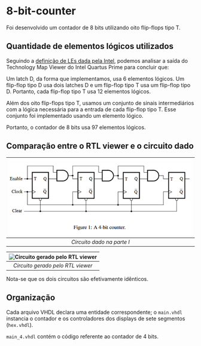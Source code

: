 8-bit-counter
=============

Foi desenvolvido um contador de 8 bits utilizando oito flip-flops tipo T.

## Quantidade de elementos lógicos utilizados

Seguindo a [definição de LEs dada pela Intel](https://www.intel.com/content/www/us/en/programmable/quartushelp/17.0/reference/glossary/def_logelem.htm),
podemos analisar a saída do Technology Map Viewer do Intel Quartus Prime para concluir que:

Um latch D, da forma que implementamos, usa 6 elementos lógicos. Um flip-flop tipo D usa dois latches D
e um flip-flop tipo T usa um flip-flop tipo D. Portanto, cada flip-flop tipo T usa 12 elementos lógicos.

Além dos oito flip-flops tipo T, usamos um conjunto de sinais intermediários com a lógica necessária
para a entrada de cada flip-flop tipo T. Esse conjunto foi implementado usando um elemento lógico.

Portanto, o contador de 8 bits usa 97 elementos lógicos.

## Comparação entre o RTL viewer e o circuito dado


| ![Circuito dado na parte I](assets/circuito_ex.PNG) |
|:--:|
| *Circuito dado na parte I* |

| ![Circuito gerado pelo RTL viewer](https://github.com/user-attachments/assets/607ae153-d575-4d4d-a8a1-1a5e968b4e3d) |
|:--:|
| *Circuito gerado pelo RTL viewer* |

Nota-se que os dois circuitos são efetivamente idênticos.

## Organização

Cada arquivo VHDL declara uma entidade correspondente; o `main.vhdl` instancia o contador
e os controladores dos displays de sete segmentos (`hex.vhdl`).

`main_4.vhdl` contém o código referente ao contador de 4 bits.
